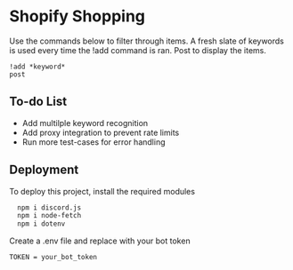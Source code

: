 # Shopify Shopping

Use the commands below to filter through items. A fresh slate of keywords is used every time the !add command is ran. Post to display the items.
```
!add *keyword*  
post
```

## To-do List

- Add multilple keyword recognition
- Add proxy integration to prevent rate limits
- Run more test-cases for error handling

## Deployment

To deploy this project, install the required modules

```bash
  npm i discord.js
  npm i node-fetch
  npm i dotenv
```
Create a .env file and replace with your bot token

```env
TOKEN = your_bot_token
```
